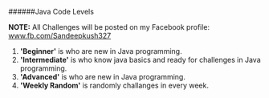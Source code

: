 ######Java Code Levels 

**NOTE:** All Challenges will be posted on my Facebook profile: www.fb.com/Sandeepkush327 

1. **'Beginner'** is who are new in Java programming.
2. **'Intermediate'** is who know java basics and ready for challenges in Java programming.
3. **'Advanced'** is who are new in Java programming.
4. **'Weekly Random'** is randomly challanges in every week. 
